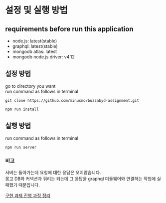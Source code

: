 # 설정 및 실행 방법
## requirements before run this application
- node.js: latest(stable)
- graphql: latest(stable)
- mongodb atlas: latest
- mongodb node.js driver: v4.12

## 설정 방법
go to directory you want  
run command as follows in terminal  
```
git clone https://github.com/minusmo/buzznbyd-assignment.git
```  
```
npm run install
```

## 실행 방법
run command as follows in terminal  
```
npm run server
```

### 비고
서버는 돌아가는데 요청에 대한 응답은 오지않습니다.  
몽고 DB와 커넥션과 쿼리는 되는데 그 응답을 graphql 미들웨어와 연결하는 작업에 실패했기 때문입니다.

[구현 과제 진행 과정 정리](https://crystal-parade-630.notion.site/5a482bb84a404592ae9e6f39aa89a46c)